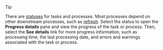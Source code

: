 > [!TIP] 
> There are [statuses](../audience-insights/system.md#status-definitions) for tasks and processes. Most processes depend on other downstream processes, such as [refresh](../audience-insights/system.md#refresh-processes). Select the status to open the **Progress details** pane and view the progress of the task or process. Then, select the **See details** link for more progress information, such as processing time, the last processing date, and errors and warnings associated with the task or process.
